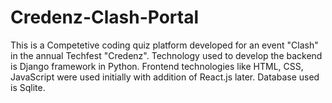 # Credenz-Clash-Portal
This is a Competetive coding quiz platform developed for an event "Clash" in the annual Techfest "Credenz". 
Technology used to develop the backend is Django framework in Python.
Frontend technologies like HTML, CSS, JavaScript were used initially with addition of React.js later.
Database used is Sqlite.
